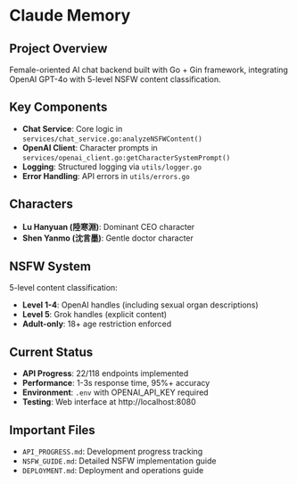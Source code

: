 # Claude Memory

## Project Overview
Female-oriented AI chat backend built with Go + Gin framework, integrating OpenAI GPT-4o with 5-level NSFW content classification.

## Key Components
- **Chat Service**: Core logic in `services/chat_service.go:analyzeNSFWContent()`
- **OpenAI Client**: Character prompts in `services/openai_client.go:getCharacterSystemPrompt()`
- **Logging**: Structured logging via `utils/logger.go`
- **Error Handling**: API errors in `utils/errors.go`

## Characters
- **Lu Hanyuan (陸寒淵)**: Dominant CEO character
- **Shen Yanmo (沈言墨)**: Gentle doctor character

## NSFW System
5-level content classification:
- **Level 1-4**: OpenAI handles (including sexual organ descriptions)
- **Level 5**: Grok handles (explicit content)
- **Adult-only**: 18+ age restriction enforced

## Current Status
- **API Progress**: 22/118 endpoints implemented
- **Performance**: 1-3s response time, 95%+ accuracy
- **Environment**: `.env` with OPENAI_API_KEY required
- **Testing**: Web interface at http://localhost:8080

## Important Files
- `API_PROGRESS.md`: Development progress tracking
- `NSFW_GUIDE.md`: Detailed NSFW implementation guide
- `DEPLOYMENT.md`: Deployment and operations guide